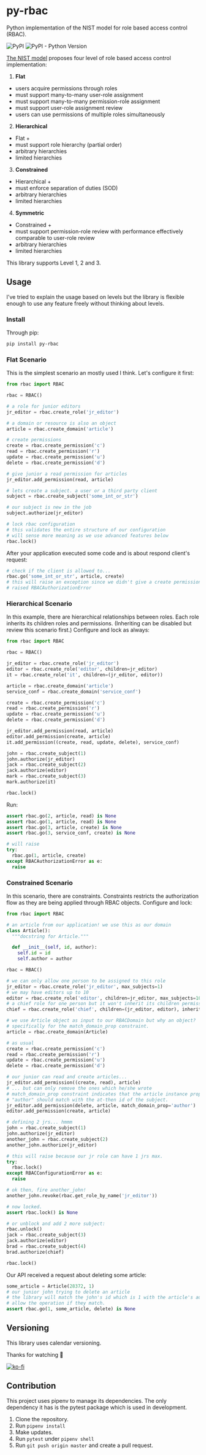 # py-rbac
Python implementation of the NIST model for role based access control (RBAC).

![PyPI](https://img.shields.io/pypi/v/py-rbac)
![PyPI - Python Version](https://img.shields.io/pypi/pyversions/py-rbac)

[The NIST model][95961bd8] proposes four level of role based access control implementation:
1. **Flat**
- users acquire permissions through roles
- must support many-to-many user-role assignment
- must support many-to-many permission-role assignment
- must support user-role assignment review
- users can use permissions of multiple roles simultaneously
2. **Hierarchical**
- Flat +
- must support role hierarchy (partial order)
- arbitrary hierarchies
- limited hierarchies
3. **Constrained**
- Hierarchical +
- must enforce separation of duties (SOD)
- arbitrary hierarchies
- limited hierarchies
4. **Symmetric**
- Constrained +
- must support permission-role review with performance effectively comparable to user-role review
- arbitrary hierarchies
- limited hierarchies

This library supports Level 1, 2 and 3.

## Usage
I've tried to explain the usage based on levels but the library is flexible enough to
use any feature freely without thinking about levels.

### Install
Through pip:
```sh
pip install py-rbac
```

### Flat Scenario
This is the simplest scenario an mostly used I think. Let's configure it first:
```py
from rbac import RBAC

rbac = RBAC()

# a role for junior editors
jr_editor = rbac.create_role('jr_editor')

# a domain or resource is also an object
article = rbac.create_domain('article')

# create permissions
create = rbac.create_permission('c')
read = rbac.create_permission('r')
update = rbac.create_permission('u')
delete = rbac.create_permission('d')

# give junior a read permission for articles
jr_editor.add_permission(read, article)

# lets create a subject. a user or a third party client
subject = rbac.create_subject('some_int_or_str')

# our subject is new in the job
subject.authorize(jr_editor)

# lock rbac configuration
# this validates the entire structure of our configuration
# will sense more meaning as we use advanced features below
rbac.lock()
```
After your application executed some code and is about respond client's request:
```py
# check if the client is allowed to...
rbac.go('some_int_or_str', article, create)
# this will raise an exception since we didn't give a create permission to our junior
# raised RBACAuthorizationError
```

### Hierarchical Scenario
In this example, there are hierarchical relationships between roles. Each role
inherits its children roles and permissions. (Inheriting can be disabled but
review this scenario first.) Configure and lock as always:
```py
from rbac import RBAC

rbac = RBAC()

jr_editor = rbac.create_role('jr_editor')
editor = rbac.create_role('editor', children=jr_editor)
it = rbac.create_role('it', children=(jr_editor, editor))

article = rbac.create_domain('article')
service_conf = rbac.create_domain('service_conf')

create = rbac.create_permission('c')
read = rbac.create_permission('r')
update = rbac.create_permission('u')
delete = rbac.create_permission('d')

jr_editor.add_permission(read, article)
editor.add_permission(create, article)
it.add_permission((create, read, update, delete), service_conf)

john = rbac.create_subject(1)
john.authorize(jr_editor)
jack = rbac.create_subject(2)
jack.authorize(editor)
mark = rbac.create_subject(3)
mark.authorize(it)

rbac.lock()
```
Run:
```py
assert rbac.go(2, article, read) is None
assert rbac.go(1, article, read) is None
assert rbac.go(3, article, create) is None
assert rbac.go(3, service_conf, create) is None

# will raise
try:
  rbac.go(1, article, create)
except RBACAuthorizationError as e:
  raise
```
### Constrained Scenario
In this scenario, there are constraints. Constraints restricts the authorization
flow as they are being applied through RBAC objects. Configure and lock:
```py
from rbac import RBAC

# an article from our application! we use this as our domain
class Article():
  """docstring for Article."""

  def __init__(self, id, author):
    self.id = id
    self.author = author

rbac = RBAC()

# we can only allow one person to be assigned to this role
jr_editor = rbac.create_role('jr_editor', max_subjects=1)
# we may have editors up to 10
editor = rbac.create_role('editor', children=jr_editor, max_subjects=10)
# a chief role for one person but it won't inherit its children permissions
chief = rbac.create_role('chief', children=(jr_editor, editor), inherit=False, max_subjects=1)

# we use Article object as input to our RBACDomain but why an object?
# specifically for the match_domain_prop constraint.
article = rbac.create_domain(Article)

# as usual
create = rbac.create_permission('c')
read = rbac.create_permission('r')
update = rbac.create_permission('u')
delete = rbac.create_permission('d')

# our junior can read and create articles...
jr_editor.add_permission((create, read), article)
# ... but can only remove the ones which he/she wrote
# match_domain_prop constraint indicates that the article instance property
# "author" should match with the at-then id of the subject.
jr_editor.add_permission(delete, article, match_domain_prop='author')
editor.add_permission(create, article)

# defining 2 jrs... hmmm
john = rbac.create_subject(1)
john.authorize(jr_editor)
another_john = rbac.create_subject(2)
another_john.authorize(jr_editor)

# this will raise because our jr role can have 1 jrs max.
try:
  rbac.lock()
except RBACConfigurationError as e:
  raise

# ok then, fire another_john!
another_john.revoke(rbac.get_role_by_name('jr_editor'))

# now locked.
assert rbac.lock() is None

# or unblock and add 2 more subject:
rbac.unlock()
jack = rbac.create_subject(3)
jack.authorize(editor)
brad = rbac.create_subject(4)
brad.authorize(chief)

rbac.lock()
```
Our API received a request about deleting some article:
```py
some_article = Article(28372, 1)
# our junior john trying to delete an article
# the library will match the john's id which is 1 with the article's author and
# allow the operation if they match.
assert rbac.go(1, some_article, delete) is None
```

## Versioning
This library uses calendar versioning.

  [95961bd8]: https://csrc.nist.gov/CSRC/media/Publications/conference-paper/2000/07/26/the-nist-model-for-role-based-access-control-towards-a-unified-/documents/sandhu-ferraiolo-kuhn-00.pdf "The NIST model for role based access control"

Thanks for watching 🐬

[![ko-fi](https://www.ko-fi.com/img/githubbutton_sm.svg)](https://ko-fi.com/F1F1RFO7)

## Contribution
This project uses pipenv to manage its dependencies. The only dependency it has
is the pytest package which is used in development.

1. Clone the repository.
2. Run `pipenv install`
3. Make updates.
4. Run `pytest` under `pipenv shell`
5. Run `git push origin master` and create a pull request.
